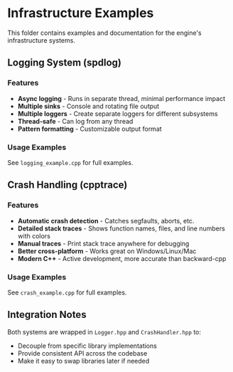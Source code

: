 # Infrastructure Examples

This folder contains examples and documentation for the engine's infrastructure systems.

## Logging System (spdlog)

### Features
- **Async logging** - Runs in separate thread, minimal performance impact
- **Multiple sinks** - Console and rotating file output
- **Multiple loggers** - Create separate loggers for different subsystems
- **Thread-safe** - Can log from any thread
- **Pattern formatting** - Customizable output format

### Usage Examples

See `logging_example.cpp` for full examples.

## Crash Handling (cpptrace)

### Features
- **Automatic crash detection** - Catches segfaults, aborts, etc.
- **Detailed stack traces** - Shows function names, files, and line numbers with colors
- **Manual traces** - Print stack trace anywhere for debugging
- **Better cross-platform** - Works great on Windows/Linux/Mac
- **Modern C++** - Active development, more accurate than backward-cpp

### Usage Examples

See `crash_example.cpp` for full examples.

## Integration Notes

Both systems are wrapped in `Logger.hpp` and `CrashHandler.hpp` to:
- Decouple from specific library implementations
- Provide consistent API across the codebase
- Make it easy to swap libraries later if needed
